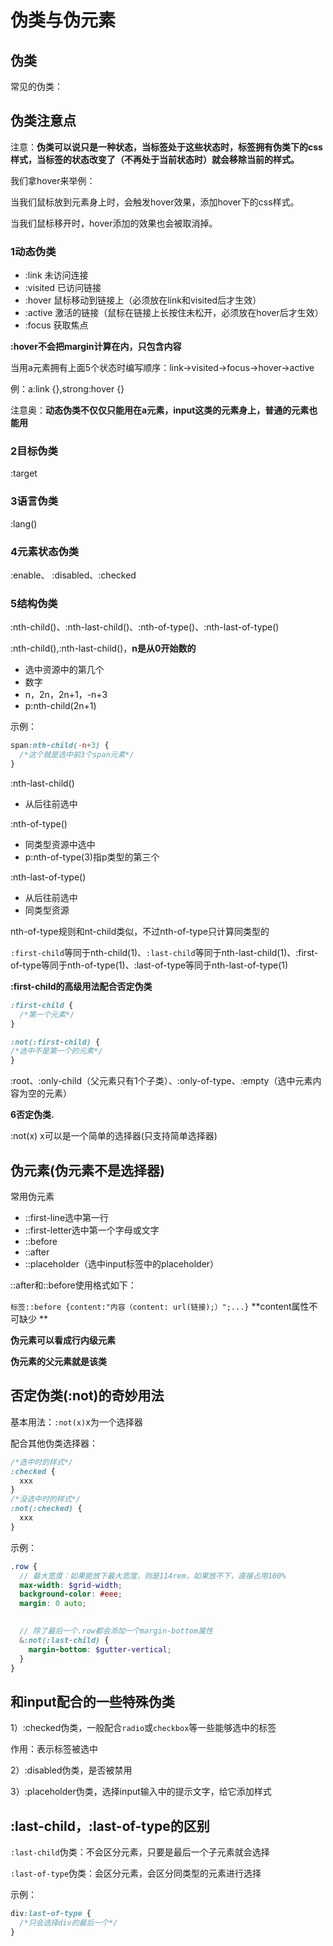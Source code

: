 # 伪类与伪元素

## 伪类

常见的伪类：



## 伪类注意点

注意：**伪类可以说只是一种状态，当标签处于这些状态时，标签拥有伪类下的css样式，当标签的状态改变了（不再处于当前状态时）就会移除当前的样式。**

我们拿hover来举例：

当我们鼠标放到元素身上时，会触发hover效果，添加hover下的css样式。

当我们鼠标移开时，hover添加的效果也会被取消掉。



### 1**动态伪类**

* :link 未访问连接
* :visited 已访问链接
* :hover 鼠标移动到链接上（必须放在link和visited后才生效）
* :active 激活的链接（鼠标在链接上长按住未松开，必须放在hover后才生效）
* :focus 获取焦点

**:hover不会把margin计算在内，只包含内容**

当用a元素拥有上面5个状态时编写顺序：link->visited->focus->hover->active

例：a:link {},strong:hover {}



注意奥：**动态伪类不仅仅只能用在a元素，input这类的元素身上，普通的元素也能用**



### 2目标伪类

:target

### 3语言伪类

:lang()

### 4元素状态伪类

:enable、 :disabled、:checked

### **5结构伪类**

:nth-child()、:nth-last-child()、:nth-of-type()、:nth-last-of-type()



:nth-child(),:nth-last-child()，**n是从0开始数的**

* 选中资源中的第几个
* 数字
* n，2n，2n+1，-n+3
* p:nth-child(2n+1)

示例：

```css
span:nth-child(-n+3) {
  /*这个就是选中前3个span元素*/
}
```



:nth-last-child()

* 从后往前选中



:nth-of-type()

* 同类型资源中选中
* p:nth-of-type(3)指p类型的第三个

:nth-last-of-type()

* 从后往前选中
* 同类型资源

nth-of-type规则和nt-child类似，不过nth-of-type只计算同类型的



`:first-child`等同于nth-child(1)、`:last-child`等同于nth-last-child(1)、:first-of-type等同于nth-of-type(1)、:last-of-type等同于nth-last-of-type(1)

**:first-child的高级用法配合否定伪类**

```css
:first-child {
  /*第一个元素*/
}

:not(:first-child) {
/*选中不是第一个的元素*/  
}
```



:root、:only-child（父元素只有1个子类）、:only-of-type、:empty（选中元素内容为空的元素）



**6否定伪类.**

:not(x) x可以是一个简单的选择器(只支持简单选择器)

## 伪元素(伪元素不是选择器)

常用伪元素

* ::first-line选中第一行
* ::first-letter选中第一个字母或文字
* ::before
* ::after
* ::placeholder（选中input标签中的placeholder）



::after和::before使用格式如下：

 `标签::before {content:"内容（content: url(链接);）";...}` **content属性不可缺少 **

**伪元素可以看成行内级元素**

 **伪元素的父元素就是该类**



## 否定伪类(:not)的奇妙用法

基本用法：`:not(x)`x为一个选择器

配合其他伪类选择器：

```css
/*选中时的样式*/
:checked {
  xxx
}
/*没选中时的样式*/
:not(:checked) {
  xxx
}
```



示例：

```scss
.row {
  // 最大宽度：如果能放下最大宽度，则是114rem，如果放不下，直接占用100%
  max-width: $grid-width;
  background-color: #eee;
  margin: 0 auto;

  
  // 除了最后一个.row都会添加一个margin-bottom属性
  &:not(:last-child) {
    margin-bottom: $gutter-vertical;
  }
}
```





## 和input配合的一些特殊伪类

1）:checked伪类，一般配合`radio`或`checkbox`等一些能够选中的标签

作用：表示标签被选中

2）:disabled伪类，是否被禁用

3）:placeholder伪类，选择input输入中的提示文字，给它添加样式



## :last-child，:last-of-type的区别

`:last-child`伪类：不会区分元素，只要是最后一个子元素就会选择



`:last-of-type`伪类：会区分元素，会区分同类型的元素进行选择

示例：

```css
div:last-of-type {
  /*只会选择div的最后一个*/
}
```

